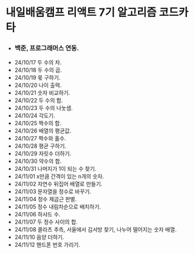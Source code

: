 # 내일배움캠프 리액트 7기 알고리즘 코드카타

- ### 백준, 프로그래머스 연동.
- 24/10/17 두 수의 차.
- 24/10/18 두 수의 곱.
- 24/10/19 몫 구하기.
- 24/10/20 나이 출력.
- 24/10/21 숫자 비교하기.
- 24/10/22 두 수의 합.
- 24/10/23 두 수의 나눗셈.
- 24/10/24 각도기.
- 24/10/25 짝수의 합.
- 24/10/26 배열의 평균값.
- 24/10/27 짝수와 홀수.
- 24/10/28 평균 구하기.
- 24/10/29 자릿수 더하기.
- 24/10/30 약수의 합.
- 24/10/31 나머지가 1이 되는 수 찾기.
- 24/11/01 x만큼 간격이 있는 n개의 숫자.
- 24/11/02 자연수 뒤집어 배열로 만들기.
- 24/11/03 문자열을 정수로 바꾸기.
- 24/11/04 정수 제곱근 판별.
- 24/11/05 정수 내림차순으로 배치하기.
- 24/11/06 하샤드 수.
- 24/11/07 두 정수 사이의 합.
- 24/11/08 콜라츠 추측, 서울에서 김서방 찾기, 나누어 떨어지는 숫자 배열.
- 24/11/10 음양 더하기.
- 24/11/12 핸드폰 번호 가리기.
